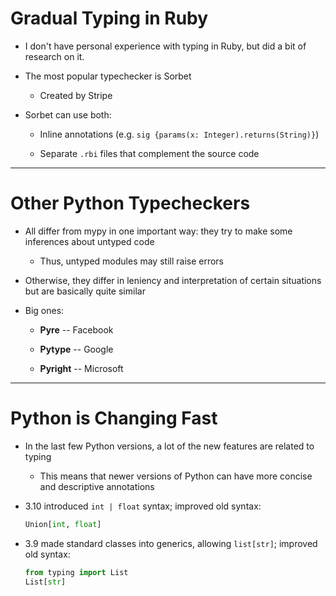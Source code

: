 # Gradual Typing in Ruby

- I don't have personal experience with typing in Ruby, but did a bit of research on it.

- The most popular typechecker is Sorbet

    - Created by Stripe

- Sorbet can use both:

    - Inline annotations (e.g. `sig {params(x: Integer).returns(String)}`)

    - Separate `.rbi` files that complement the source code

---

# Other Python Typecheckers

- All differ from mypy in one important way: they try to make some inferences about untyped code

    - Thus, untyped modules may still raise errors

- Otherwise, they differ in leniency and interpretation of certain situations but are basically quite similar

- Big ones:

    - **Pyre** -- Facebook

    - **Pytype** -- Google

    - **Pyright** -- Microsoft

---

# Python is Changing Fast

- In the last few Python versions, a lot of the new features are related to typing

    - This means that newer versions of Python can have more concise and descriptive annotations

- 3.10 introduced `int | float` syntax; improved old syntax:
    ```python
    Union[int, float]
    ```

- 3.9 made standard classes into generics, allowing `list[str]`; improved old syntax:
    ```python
    from typing import List
    List[str]
    ```
